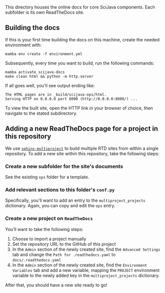 This directory houses the online docs for core SciJava components. Each subfolder is its own ReadTheDocs site.

## Building the docs

If this is your first time building the docs on this machine, create the needed environment with:

```shell
mamba env create -f environment.yml
```

Subsequently, every time you want to build, run the following commands:

```
mamba activate scijava-docs
make clean html && python -m http.server
```

If all goes well, you'll see output ending like:
```
The HTML pages are in _build/scijava-ops/html.
Serving HTTP on 0.0.0.0 port 8000 (http://0.0.0.0:8000/) ...
```

To view the built site, open the HTTP link in your browser of choice, then navigate to the stated subdirectory.

## Adding a new ReadTheDocs page for a project in this repository

We use [`sphinx-multiproject`](https://sphinx-multiproject.readthedocs.io/en/latest/index.html) to build multiple RTD sites from within a single repository. To add a new site within this repository, take the following steps:

### Create a new subfolder for the site's documents

See the existing `ops` folder for a template.

### Add relevant sections to this folder's `conf.py`

Specifically, you'll want to add an entry to the `multiproject_projects` dictionary. Again, you can copy and edit the `ops` entry.

### Create a new project on `ReadTheDocs`

You'll want to take the following steps:
1. Choose to import a project manually
2. Set the repository URL to the GitHub of this project
3. In the `Admin` section of the newly created site, find the `Advanced Settings` tab and change the `Path for .readthedocs.yaml` to `docs/.readthedocs.yaml`
4. In the `Admin` section of the newly created site, find the `Environment Variables` tab and add a new variable, mapping the `PROJECT` environment variable to the newly added key in the `multiproject_projects` dictionary.

After that, you should have a new site ready to go!

